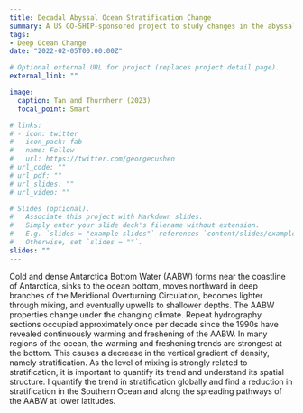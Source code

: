 ```yaml
---
title: Decadal Abyssal Ocean Stratification Change
summary: A US GO-SHIP-sponsored project to study changes in the abyssal ocean.
tags:
- Deep Ocean Change
date: "2022-02-05T00:00:00Z"

# Optional external URL for project (replaces project detail page).
external_link: ""

image:
  caption: Tan and Thurnherr (2023)
  focal_point: Smart

# links:
# - icon: twitter
#   icon_pack: fab
#   name: Follow
#   url: https://twitter.com/georgecushen
# url_code: ""
# url_pdf: ""
# url_slides: ""
# url_video: ""

# Slides (optional).
#   Associate this project with Markdown slides.
#   Simply enter your slide deck's filename without extension.
#   E.g. `slides = "example-slides"` references `content/slides/example-slides.md`.
#   Otherwise, set `slides = ""`.
slides: ""
---
```


Cold and dense Antarctica Bottom Water (AABW) forms near the
coastline of Antarctica, sinks to the ocean bottom, moves northward in deep branches of the Meridional
Overturning Circulation, becomes lighter through mixing, and eventually upwells to shallower depths. The
AABW properties change under the changing climate. Repeat hydrography sections occupied approximately
once per decade since the 1990s have revealed continuously warming and freshening of the AABW. In many
regions of the ocean, the warming and freshening trends are strongest at the bottom. This causes a decrease in
the vertical gradient of density, namely stratification. As the level of mixing is strongly related to stratification,
it is important to quantify its trend and understand its spatial structure. I quantify the trend in stratification
globally and find a reduction in stratification in the Southern Ocean and along the spreading pathways of the
AABW at lower latitudes.